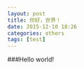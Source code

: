 ```yaml
---
layout: post
title: 你好，世界！
date: 2015-12-10 18:26
categories: others
tags: [test]
---
```


###Hello world!